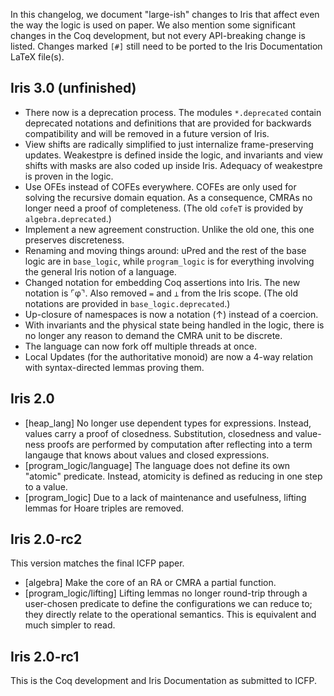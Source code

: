 In this changelog, we document "large-ish" changes to Iris that affect even the
way the logic is used on paper.  We also mention some significant changes in the
Coq development, but not every API-breaking change is listed.  Changes marked
`[#]` still need to be ported to the Iris Documentation LaTeX file(s).

## Iris 3.0 (unfinished)

* There now is a deprecation process.  The modules `*.deprecated`
  contain deprecated notations and definitions that are provided for
  backwards compatibility and will be removed in a future version of Iris.
* View shifts are radically simplified to just internalize frame-preserving
  updates.  Weakestpre is defined inside the logic, and invariants and view
  shifts with masks are also coded up inside Iris.  Adequacy of weakestpre
  is proven in the logic.
* Use OFEs instead of COFEs everywhere.  COFEs are only used for solving the
  recursive domain equation.  As a consequence, CMRAs no longer need a proof
  of completeness.
  (The old `cofeT` is provided by `algebra.deprecated`.)
* Implement a new agreement construction.  Unlike the old one, this one
  preserves discreteness.
* Renaming and moving things around: uPred and the rest of the base logic are
  in `base_logic`, while `program_logic` is for everything involving the
  general Iris notion of a language.
* Changed notation for embedding Coq assertions into Iris.  The new notation
  is ⌜φ⌝.  Also removed `=` and `⊥` from the Iris scope.
  (The old notations are provided in `base_logic.deprecated`.)
* Up-closure of namespaces is now a notation (↑) instead of a coercion.
* With invariants and the physical state being handled in the logic, there
  is no longer any reason to demand the CMRA unit to be discrete.
* The language can now fork off multiple threads at once.
* Local Updates (for the authoritative monoid) are now a 4-way relation
  with syntax-directed lemmas proving them.

## Iris 2.0

* [heap_lang] No longer use dependent types for expressions.  Instead, values
  carry a proof of closedness.  Substitution, closedness and value-ness proofs
  are performed by computation after reflecting into a term langauge that knows
  about values and closed expressions.
* [program_logic/language] The language does not define its own "atomic"
  predicate.  Instead, atomicity is defined as reducing in one step to a value.
* [program_logic] Due to a lack of maintenance and usefulness, lifting lemmas
  for Hoare triples are removed.

## Iris 2.0-rc2

This version matches the final ICFP paper.

* [algebra] Make the core of an RA or CMRA a partial function.
* [program_logic/lifting] Lifting lemmas no longer round-trip through a
  user-chosen predicate to define the configurations we can reduce to; they
  directly relate to the operational semantics.  This is equivalent and
  much simpler to read.

## Iris 2.0-rc1

This is the Coq development and Iris Documentation as submitted to ICFP.
